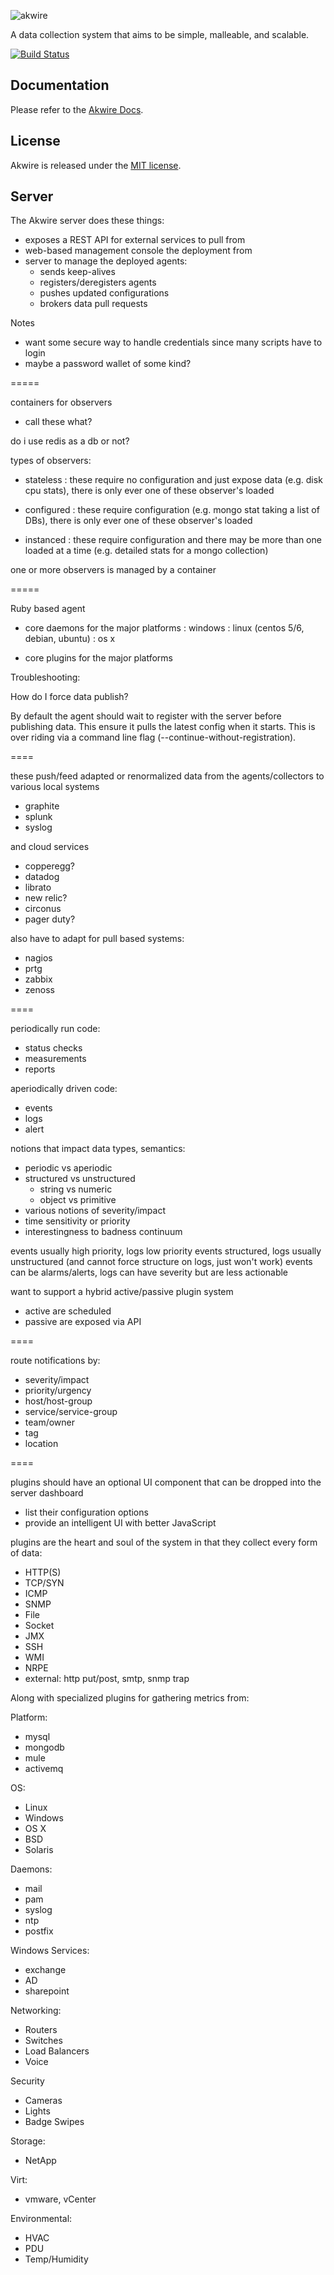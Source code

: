 ![akwire](https://raw.github.com/littlenag/akwire/master/akwire-logo.png)

A data collection system that aims to be simple, malleable, and scalable.

[![Build Status](https://secure.travis-ci.org/littlenag/akwire.png)](https://travis-ci.org/littlenag/akwire)

## Documentation
  Please refer to the [Akwire Docs](http://docs.akwireapp.org/).

## License
  Akwire is released under the [MIT license](https://raw.github.com/littlenag/akwire/master/MIT-LICENSE.txt).

## Server

  The Akwire server does these things:
  - exposes a REST API for external services to pull from
  - web-based management console the deployment from
  - server to manage the deployed agents:
    - sends keep-alives
    - registers/deregisters agents
    - pushes updated configurations
    - brokers data pull requests

Notes
 - want some secure way to handle credentials since many scripts have to login
 - maybe a password wallet of some kind?

=====

containers for observers
 - call these what?

do i use redis as a db or not?

types of observers:

 - stateless  : these require no configuration and just expose data (e.g. disk cpu stats), there is only ever one of these observer's loaded

 - configured : these require configuration (e.g. mongo stat taking a list of DBs), there is only ever one of these observer's loaded

 - instanced  : these require configuration and there may be more than one loaded at a time (e.g. detailed stats for a mongo collection)

one or more observers is managed by a container


=====

Ruby based agent
 - core daemons for the major platforms
  : windows
  : linux (centos 5/6, debian, ubuntu)
  : os x

 - core plugins for the major platforms

Troubleshooting:

How do I force data publish?

By default the agent should wait to register with the server before
publishing data. This ensure it pulls the latest config when it
starts. This is over riding via a command line flag
(--continue-without-registration).

====

these push/feed adapted or renormalized data from the agents/collectors to various local systems
 - graphite
 - splunk
 - syslog

and cloud services
 - copperegg?
 - datadog
 - librato
 - new relic?
 - circonus
 - pager duty?

also have to adapt for pull based systems:
 - nagios
 - prtg
 - zabbix
 - zenoss

====

periodically run code:
 - status checks
 - measurements
 - reports

aperiodically driven code:
 - events
 - logs
 - alert


notions that impact data types, semantics:
 - periodic vs aperiodic
 - structured vs unstructured
   - string vs numeric
   - object vs primitive
 - various notions of severity/impact
 - time sensitivity or priority 
 - interestingness to badness continuum

events usually high priority, logs low priority
events structured, logs usually unstructured (and cannot force structure on logs, just won't work)
events can be alarms/alerts, logs can have severity but are less actionable

want to support a hybrid active/passive plugin system
 - active are scheduled
 - passive are exposed via API


====

route notifications by:
 - severity/impact
 - priority/urgency
 - host/host-group
 - service/service-group
 - team/owner
 - tag
 - location

====

plugins should have an optional UI component that can be dropped into the server dashboard
 - list their configuration options
 - provide an intelligent UI with better JavaScript

plugins are the heart and soul of the system in that they collect every form of data:
 - HTTP(S)
 - TCP/SYN
 - ICMP
 - SNMP
 - File
 - Socket
 - JMX
 - SSH
 - WMI
 - NRPE
 - external: http put/post, smtp, snmp trap

Along with specialized plugins for gathering metrics from:

Platform:
 - mysql
 - mongodb
 - mule
 - activemq

OS:
 - Linux
 - Windows
 - OS X
 - BSD
 - Solaris

Daemons:
 - mail
 - pam
 - syslog
 - ntp
 - postfix

Windows Services:
 - exchange
 - AD
 - sharepoint

Networking:
 - Routers
 - Switches
 - Load Balancers
 - Voice

Security
 - Cameras
 - Lights
 - Badge Swipes

Storage:
 - NetApp

Virt:
 - vmware, vCenter

Environmental:
 - HVAC
 - PDU
 - Temp/Humidity

